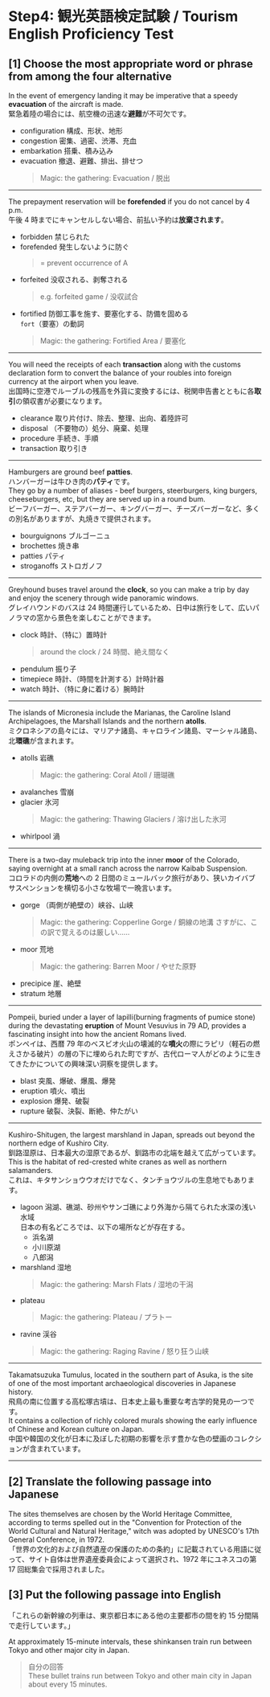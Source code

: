 # Step4: 観光英語検定試験 / Tourism English Proficiency Test

## [1] Choose the most appropriate word or phrase from among the four alternative

In the event of emergency landing it may be imperative that a speedy **evacuation** of the aircraft is made.  
緊急着陸の場合には、航空機の迅速な**避難**が不可欠です。

- configuration 構成、形状、地形
- congestion 密集、過密、渋滞、充血
- embarkation 搭乗、積み込み
- evacuation 撤退、避難、排出、排せつ
  > Magic: the gathering: Evacuation / 脱出

---

The prepayment reservation will be **forefended** if you do not cancel by 4 p.m.  
午後 4 時までにキャンセルしない場合、前払い予約は**放棄されます**。

- forbidden 禁じられた
- forefended 発生しないように防ぐ
  > = prevent occurrence of A
- forfeited 没収される、剥奪される
  > e.g. forfeited game / 没収試合
- fortified 防御工事を施す、要塞化する、防備を固める  
  `fort`（要塞）の動詞
  > Magic: the gathering: Fortified Area / 要塞化

---

You will need the receipts of each **transaction** along with the customs declaration form to convert the balance of your roubles into foreign currency at the airport when you leave.  
出国時に空港でルーブルの残高を外貨に変換するには、税関申告書とともに各**取引**の領収書が必要になります。

- clearance 取り片付け、除去、整理、出向、着陸許可
- disposal （不要物の）処分、廃棄、処理
- procedure 手続き、手順
- transaction 取り引き

---

Hamburgers are ground beef **patties**.  
ハンバーガーは牛ひき肉の**パティ**です。  
They go by a number of aliases - beef burgers, steerburgers, king burgers, cheeseburgers, etc, but they are served up in a round bum.  
ビーフバーガー、ステアバーガー、キングバーガー、チーズバーガーなど、多くの別名がありますが、丸焼きで提供されます。

- bourguignons ブルゴーニュ
- brochettes 焼き串
- patties パティ
- stroganoffs ストロガノフ

---

Greyhound buses travel around the **clock**, so you can make a trip by day and enjoy the scenery through wide panoramic windows.  
グレイハウンドのバスは 24 時間運行しているため、日中は旅行をして、広いパノラマの窓から景色を楽しむことができます。

- clock 時計、（特に）置時計
  > around the clock / 24 時間、絶え間なく
- pendulum 振り子
- timepiece 時計、（時間を計測する）計時計器
- watch 時計、（特に身に着ける）腕時計

---

The islands of Micronesia include the Marianas, the Caroline Island Archipelagoes, the Marshall Islands and the northern **atolls**.  
ミクロネシアの島々には、マリアナ諸島、キャロライン諸島、マーシャル諸島、北**環礁**が含まれます。

- atolls 岩礁
  > Magic: the gathering: Coral Atoll / 珊瑚礁
- avalanches 雪崩
- glacier 氷河
  > Magic: the gathering: Thawing Glaciers / 溶け出した氷河
- whirlpool 渦

---

There is a two-day muleback trip into the inner **moor** of the Colorado, saying overnight at a small ranch across the narrow Kaibab Suspension.  
コロラドの内側の**荒地**への 2 日間のミュールバック旅行があり、狭いカイバブサスペンションを横切る小さな牧場で一晩言います。

- gorge （両側が絶壁の）峡谷、山峡
  > Magic: the gathering: Copperline Gorge / 銅線の地溝
  > さすがに、この訳で覚えるのは厳しい……
- moor 荒地
  > Magic: the gathering: Barren Moor / やせた原野
- precipice 崖、絶壁
- stratum 地層

---

Pompeii, buried under a layer of lapilli(burning fragments of pumice stone) during the devastating **eruption** of Mount Vesuvius in 79 AD, provides a fascinating insight into how the ancient Romans lived.  
ポンペイは、西暦 79 年のベスビオ火山の壊滅的な**噴火**の際にラピリ（軽石の燃えさかる破片）の層の下に埋められた町ですが、古代ローマ人がどのように生きてきたかについての興味深い洞察を提供します。

- blast 突風、爆破、爆風、爆発
- eruption 噴火、噴出
- explosion 爆発、破裂
- rupture 破裂、決裂、断絶、仲たがい

---

Kushiro-Shitugen, the largest marshland in Japan, spreads out beyond the northern edge of Kushiro City.  
釧路湿原は、日本最大の湿原であるが、釧路市の北端を越えて広がっています。  
This is the habitat of red-crested white cranes as well as northern salamanders.  
これは、キタサンショウウオだけでなく、タンチョウヅルの生息地でもあります。

- lagoon 潟湖、礁湖、砂州やサンゴ礁により外海から隔てられた水深の浅い水域  
  日本の有名どころでは、以下の場所などが存在する。
  - 浜名湖
  - 小川原湖
  - 八郎潟
- marshland 湿地
  > Magic: the gathering: Marsh Flats / 湿地の干潟
- plateau
  > Magic: the gathering: Plateau / プラトー
- ravine 渓谷
  > Magic: the gathering: Raging Ravine / 怒り狂う山峡

---

Takamatsuzuka Tumulus, located in the southern part of Asuka, is the site of one of the most important archaeological discoveries in Japanese history.  
飛鳥の南に位置する高松塚古墳は、日本史上最も重要な考古学的発見の一つです。  
It contains a collection of richly colored murals showing the early influence of Chinese and Korean culture on Japan.  
中国や韓国の文化が日本に及ぼした初期の影響を示す豊かな色の壁画のコレクションが含まれています。

---

## [2] Translate the following passage into Japanese

The sites themselves are chosen by the World Heritage Committee, according to terms spelled out in the "Convention for Protection of the World Cultural and Natural Heritage," witch was adopted by UNESCO's 17th General Conference, in 1972.  
「世界の文化的および自然遺産の保護のための条約」に記載されている用語に従って、サイト自体は世界遺産委員会によって選択され、1972 年にユネスコの第 17 回総集会で採用されました。

## [3] Put the following passage into English

「これらの新幹線の列車は、東京都日本にある他の主要都市の間を約 15 分間隔で走行しています。」

At approximately 15-minute intervals, these shinkansen train run between Tokyo and other major city in Japan.

> 自分の回答  
> These bullet trains run between Tokyo and other main city in Japan about every 15 minutes.
